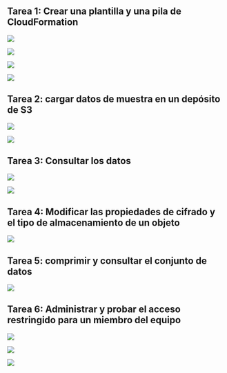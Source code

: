 ## Tarea 1: Crear una plantilla y una pila de CloudFormation

![](https://lh7-us.googleusercontent.com/docsz/AD_4nXdAZ3cFmLnuvlASKgNY55QhR7e_txf0tnf2mIoT2eoesUtSZ3vhaeSlCFtX-k5CYN0GSdRvu6DZdVGt2vQmAI4bpeyHmutXHDmu1R6QX54ogIw1GqF4oOOfvSofN3QBlNGVnKBSXUL4dngNHtt8TNU_ClQ?key=E2-MdOi8InFzUBuAm5Ta7g)

  

![](https://lh7-us.googleusercontent.com/docsz/AD_4nXeZVwalIxz3sKuoY9PqjNS9bFNwGQUxA9oqcjCEktNut6CiRb9IXb8Kj-DSaSq0MjAFRafd13nrWRZPV6Oz5WVSzYYzhF-wnv7NzcDSrXeV6m9KGRrF_2uXW_B1I03jmTMQB4FJyG624ZVdH-rDPTEpWb0h?key=E2-MdOi8InFzUBuAm5Ta7g)

  

![](https://lh7-us.googleusercontent.com/docsz/AD_4nXd8fkvDXaXE9F_dkY3sJsGK3YHyNxbHPJFkKWIzKlnAN54R5aRo7pis7aGpu-Knqt_KoQZozpDtbKe7ywAa4u2XdBpcLRFHlhRzk-n1yUnU3Rs_GCV1hGGBphaRZXyhs0W_zdqJHOsYFnLwcbj6ZsNq7UBr?key=E2-MdOi8InFzUBuAm5Ta7g)

![](https://lh7-us.googleusercontent.com/docsz/AD_4nXdq5f5S5_Rysm48Qx4dMJphfJYRH7D1lE_o2bx2bwIdU1FH5a2_mFUI6SUJhRLjWgmTyGMBZGZD5iiFAAZjCt_A-59IujleHNRmGQIkGN_36yVNwXGgTDOSSmZod-ajCbKN4ma0I_3UYr2CnKLKSJ9b53kz?key=E2-MdOi8InFzUBuAm5Ta7g)

## Tarea 2: cargar datos de muestra en un depósito de S3

  

![](https://lh7-us.googleusercontent.com/docsz/AD_4nXeMchR8_ffut0IoG-MyZJv-5sC9LyT4RboLLVf9PXHCiE2NxHjxIRicm6uTDt8LZbba0n4y82zrvDL2Fquwz0KbkBVj7cTQrOd3Sk07y5_0QRdm-wL1XR_Z5aphR6WD8nt0YopuofrUtDaD4dMgNwxB9AQ?key=E2-MdOi8InFzUBuAm5Ta7g)

![](https://lh7-us.googleusercontent.com/docsz/AD_4nXcq7pcikaESpR_3xtOYjiJ_igIZAKQotc6Nklw781Kya_RYqFN6su2L_U-LSH9eY6Z9rX02SEk047zU_N1DAq5XrCYdgysPr8f6Eo6od0mJCRbrY5OKm9rJ7uByTIxhrtKw3QMga1Q-JWd24_SXQcEDum5W?key=E2-MdOi8InFzUBuAm5Ta7g)

## Tarea 3: Consultar los datos

![](https://lh7-us.googleusercontent.com/docsz/AD_4nXd1wBXLcniTxoNv8hp3J6wnYjyGXq7mxqq8qgcKAEIC89bNGMtBY3sma7ZohS26J995jGE_PaymOqvcV39QgazM8FrmtqWDmczc6DFspJeU5fOeT-J_CphVn3dRli0ASmOy6ka4I_doX4xHXA_6GxoYXOnj?key=E2-MdOi8InFzUBuAm5Ta7g)

![](https://lh7-us.googleusercontent.com/docsz/AD_4nXcE4YzB3KrJL8NwiogAXbHXZXyWpm5INiy1sux964tYX_eGbRJQwRqiaTh7_dsFK2-tiyeXuk_eQXtVMhuYUVAi4QLM0ZUn09UfyyQdHY_Wgq7zWAmzac09z9Dm_b9qFXWeR_K96MeR5jrGC_3XQNvsjhL1?key=E2-MdOi8InFzUBuAm5Ta7g)

## Tarea 4: Modificar las propiedades de cifrado y el tipo de almacenamiento de un objeto

  

![](https://lh7-us.googleusercontent.com/docsz/AD_4nXcwoO6093DlpqLaCjvAzazONCtmYkyb0fLkltXwBEwFWv25oS1emvrFVGyotxxRu8yTaWiSp_Y0Qna5RtBgbOFZZ8PSDlggQc3J43Sz0lzPTRcaU4iyiHc8rkqhsiezVoF9BQaRSmsAuxvx0LeKY2jRScJ7?key=E2-MdOi8InFzUBuAm5Ta7g)

## Tarea 5: comprimir y consultar el conjunto de datos

![](https://lh7-us.googleusercontent.com/docsz/AD_4nXdeXQAS64bq6Y294cxbi56wAhOQ8gaX5_Q83sfuFQzcdcotIXxtYre3pEhA1geltkB4KH0voya5Etx7_Yze8_3SnvkJZQNW-jnRRA_skeXAQGUe6Pe0Vbrv-bvEFUPWYD8koOhsO35bubZYPUj4QkevSf7M?key=E2-MdOi8InFzUBuAm5Ta7g)

## Tarea 6: Administrar y probar el acceso restringido para un miembro del equipo

  

![](https://lh7-us.googleusercontent.com/docsz/AD_4nXeUIi7bBHaMvV6dxqVWmjremR3BZcW-1b0iWTwoiuhFPJnkG0i1R6x9mutLqNvAheASpTFD0ucLhpyNCayvCOEpTX-haW8v6ivowOPg3x4ycWk4FUEd_rZQwBSNJtwdl1uAqCpDnJjMCCsLb_5gzBobWeOH?key=E2-MdOi8InFzUBuAm5Ta7g)

![](https://lh7-us.googleusercontent.com/docsz/AD_4nXfeiYlUwJKIB1Y4ux0h9Aex-rumkBjnahDHsKJoNb4TR0xweZ9WEd4psHeYim-gt1esUnyJoNSZRjQccxNNTdkHIkj8MWXyrNgKDQFO09CjdCQCRkbNaOXITXc2RGsslxfn4H0QBVMoJ6ZZgMOECOqPUbc3?key=E2-MdOi8InFzUBuAm5Ta7g)

  

![](https://lh7-us.googleusercontent.com/docsz/AD_4nXcwJqfgdNe7KOtaID4xlldOJEpTrCfuc0T2GWeEe6PskvR9nDbOFnJqwXdn1Gip7b2Bi1DRqBgIdS6Om7H7x6T3Dyqo98kzNuzxTP4BGcN3Bf448RbFnzLc3Ggptjugy1mOg7EgU-fGdDUe9SO00bNF995z?key=E2-MdOi8InFzUBuAm5Ta7g)
